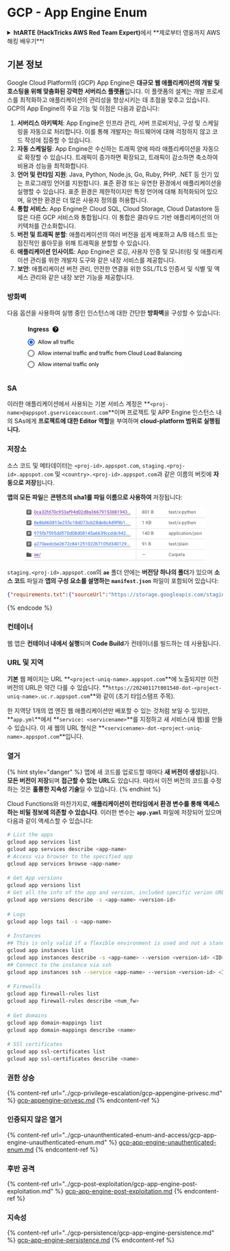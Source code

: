 # GCP - App Engine Enum

<details>

<summary><strong>htARTE (HackTricks AWS Red Team Expert)</strong>에서 **제로부터 영웅까지 AWS 해킹 배우기**!</summary>

다른 HackTricks 지원 방법:

- **회사를 HackTricks에서 광고하거나 HackTricks를 PDF로 다운로드**하고 싶다면 [**구독 요금제**](https://github.com/sponsors/carlospolop)를 확인하세요!
- [**공식 PEASS & HackTricks 스왜그**](https://peass.creator-spring.com)를 구매하세요
- [**The PEASS Family**](https://opensea.io/collection/the-peass-family)를 발견하세요, 당사의 독점 [**NFTs**](https://opensea.io/collection/the-peass-family) 컬렉션
- **💬 [Discord 그룹](https://discord.gg/hRep4RUj7f)** 또는 [텔레그램 그룹](https://t.me/peass)에 **가입**하거나 **트위터** 🐦 [**@hacktricks\_live**](https://twitter.com/hacktricks\_live)를 **팔로우**하세요.
- **해킹 트릭을 공유하려면** [**HackTricks**](https://github.com/carlospolop/hacktricks) 및 [**HackTricks Cloud**](https://github.com/carlospolop/hacktricks-cloud) github 저장소에 PR을 제출하세요.

</details>

## 기본 정보 <a href="#reviewing-app-engine-configurations" id="reviewing-app-engine-configurations"></a>

Google Cloud Platform의 (GCP) App Engine은 **대규모 웹 애플리케이션의 개발 및 호스팅을 위해 맞춤화된 강력한 서버리스 플랫폼**입니다. 이 플랫폼의 설계는 개발 프로세스를 최적화하고 애플리케이션의 관리성을 향상시키는 데 초점을 맞추고 있습니다. GCP의 App Engine의 주요 기능 및 이점은 다음과 같습니다:

1. **서버리스 아키텍처**: App Engine은 인프라 관리, 서버 프로비저닝, 구성 및 스케일링을 자동으로 처리합니다. 이를 통해 개발자는 하드웨어에 대해 걱정하지 않고 코드 작성에 집중할 수 있습니다.
2. **자동 스케일링**: App Engine은 수신하는 트래픽 양에 따라 애플리케이션을 자동으로 확장할 수 있습니다. 트래픽이 증가하면 확장되고, 트래픽이 감소하면 축소하여 비용과 성능을 최적화합니다.
3. **언어 및 런타임 지원**: Java, Python, Node.js, Go, Ruby, PHP, .NET 등 인기 있는 프로그래밍 언어를 지원합니다. 표준 환경 또는 유연한 환경에서 애플리케이션을 실행할 수 있습니다. 표준 환경은 제한적이지만 특정 언어에 대해 최적화되어 있으며, 유연한 환경은 더 많은 사용자 정의를 허용합니다.
4. **통합 서비스**: App Engine은 Cloud SQL, Cloud Storage, Cloud Datastore 등 많은 다른 GCP 서비스와 통합됩니다. 이 통합은 클라우드 기반 애플리케이션의 아키텍처를 간소화합니다.
5. **버전 및 트래픽 분할**: 애플리케이션의 여러 버전을 쉽게 배포하고 A/B 테스트 또는 점진적인 롤아웃을 위해 트래픽을 분할할 수 있습니다.
6. **애플리케이션 인사이트**: App Engine은 로깅, 사용자 인증 및 모니터링 및 애플리케이션 관리를 위한 개발자 도구와 같은 내장 서비스를 제공합니다.
7. **보안**: 애플리케이션 버전 관리, 안전한 연결을 위한 SSL/TLS 인증서 및 식별 및 액세스 관리와 같은 내장 보안 기능을 제공합니다.

### 방화벽

다음 옵션을 사용하여 실행 중인 인스턴스에 대한 간단한 **방화벽**을 구성할 수 있습니다:

<figure><img src="../../../.gitbook/assets/image (246).png" alt=""><figcaption></figcaption></figure>

### SA

이러한 애플리케이션에서 사용되는 기본 서비스 계정은 **`<proj-name>@appspot.gserviceaccount.com`**이며 프로젝트 및 APP Engine 인스턴스 내의 SAs에게 **프로젝트에 대한 Editor 역할**을 부여하며 **cloud-platform 범위로 실행됩니다.**

### 저장소

소스 코드 및 메타데이터는 `<proj-id>.appspot.com`, `staging.<proj-id>.appspot.com` 및 `<country>.<proj-id>.appspot.com`과 같은 이름의 버킷에 **자동으로 저장**됩니다.

**앱의 모든 파일**은 **콘텐츠의 sha1를 파일 이름으로 사용하여** 저장됩니다:

<figure><img src="../../../.gitbook/assets/image (82).png" alt=""><figcaption></figcaption></figure>

`staging.<proj-id>.appspot.com`의 **`ae`** 폴더 안에는 **버전당 하나의 폴더**가 있으며 **소스 코드** 파일과 **앱의 구성 요소를 설명하는 `manifest.json`** 파일이 포함되어 있습니다:
```json
{"requirements.txt":{"sourceUrl":"https://storage.googleapis.com/staging.onboarding-host-98efbf97812843.appspot.com/a270eedcbe2672c841251022b7105d340129d108","sha1Sum":"a270eedc_be2672c8_41251022_b7105d34_0129d108"},"main_test.py":{"sourceUrl":"https://storage.googleapis.com/staging.onboarding-host-98efbf97812843.appspot.com/0ca32fd70c953af94d02d8a36679153881943f32","sha1Sum":"0ca32fd7_0c953af9_4d02d8a ...
```
{% endcode %}

### 컨테이너

웹 앱은 **컨테이너 내에서 실행**되며 **Code Build**가 컨테이너를 빌드하는 데 사용됩니다.

### URL 및 지역

**기본** 웹 페이지는 URL **`<project-uniq-name>.appspot.com`**에 노출되지만 이전 버전의 URL은 약간 다를 수 있습니다. **`https://20240117t001540-dot-<project-uniq-name>.uc.r.appspot.com`**와 같이 (초기 타임스탬프 주목).

한 지역당 1개의 앱 엔진 웹 애플리케이션만 배포할 수 있는 것처럼 보일 수 있지만, **`app.yml`**에서 **`service: <servicename>`**를 지정하고 새 서비스(새 웹)를 만들 수 있습니다. 이 새 웹의 URL 형식은 **`<servicename>-dot-<project-uniq-name>.appspot.com`**입니다.

### 열거

{% hint style="danger" %}
앱에 새 코드를 업로드할 때마다 **새 버전이 생성**됩니다. **모든 버전이 저장**되며 **접근할 수 있는 URL**도 있습니다. 따라서 이전 버전의 코드를 수정하는 것은 **훌륭한 지속성 기술**일 수 있습니다.
{% endhint %}

Cloud Functions와 마찬가지로, **애플리케이션이 런타임에서 환경 변수를 통해 액세스하는 비밀 정보에 의존할 수 있습니다**. 이러한 변수는 **`app.yaml`** 파일에 저장되어 있으며 다음과 같이 액세스할 수 있습니다:
```bash
# List the apps
gcloud app services list
gcloud app services describe <app-name>
# Access via browser to the specified app
gcloud app services browse <app-name>

# Get App versions
gcloud app versions list
# Get all the info of the app and version, included specific verion URL and the env
gcloud app versions describe -s <app-name> <version-id>

# Logs
gcloud app logs tail -s <app-name>

# Instances
## This is only valid if a flexible environment is used and not a standard one
gcloud app instances list
gcloud app instances describe -s <app-name> --version <version-id> <ID>
## Connect to the instance via ssh
gcloud app instances ssh --service <app-name> --version <version-id> <ID>

# Firewalls
gcloud app firewall-rules list
gcloud app firewall-rules describe <num_fw>

# Get domains
gcloud app domain-mappings list
gcloud app domain-mappings describe <name>

# SSl certificates
gcloud app ssl-certificates list
gcloud app ssl-certificates describe <name>
```
### 권한 상승

{% content-ref url="../gcp-privilege-escalation/gcp-appengine-privesc.md" %}
[gcp-appengine-privesc.md](../gcp-privilege-escalation/gcp-appengine-privesc.md)
{% endcontent-ref %}

### 인증되지 않은 열거

{% content-ref url="../gcp-unaunthenticated-enum-and-access/gcp-app-engine-unauthenticated-enum.md" %}
[gcp-app-engine-unauthenticated-enum.md](../gcp-unaunthenticated-enum-and-access/gcp-app-engine-unauthenticated-enum.md)
{% endcontent-ref %}

### 후반 공격

{% content-ref url="../gcp-post-exploitation/gcp-app-engine-post-exploitation.md" %}
[gcp-app-engine-post-exploitation.md](../gcp-post-exploitation/gcp-app-engine-post-exploitation.md)
{% endcontent-ref %}

### 지속성

{% content-ref url="../gcp-persistence/gcp-app-engine-persistence.md" %}
[gcp-app-engine-persistence.md](../gcp-persistence/gcp-app-engine-persistence.md)
{% endcontent-ref %}
